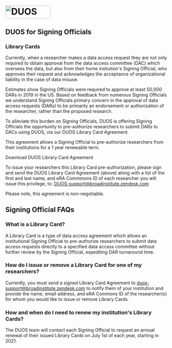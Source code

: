 <h1 class="header">
  <img alt="DUOS" src="/duos-ui/duos_logo.svg" class="header" width="140px" height="40px">
</h1>

## DUOS for Signing Officials

### Library Cards

Currently, when a researcher makes a data access request they are not only required to obtain approval from the data access committee (DAC) which oversees the data, but also from their home instiution's Signing Official, who approves their request and acknowledges the acceptance of organizational liability in the case of data misuse.

Estimates show Signing Officials were required to approve at least 50,000 DARs in 2019 in the US. Based on feedback from numerous Signing Officials we understand Signing Officials primary concern in the approval of data access requests (DARs) to be primarily an endorsement or authorization of the researcher, rather than the proposed research.

To alleviate this burden on Signing Officials, DUOS is offering Signing Officials the opportunity to pre-authorize researchers to submit DARs to DACs using DUOS, via our DUOS Library Card Agreement.

This agreement allows a Signing Official to pre-authorize researchers from their institutions for a 1 year renewable term.

Download DUOS Library Card Agreement

To issue your researchers this Library Card pre-authorization, please sign and send the DUOS Library Card Agreement (above) along with a list of the first and last name, and eRA Commmons ID of each researcher you will issue this privilege, to: DUOS-support@broadinstitute.zendesk.com

Please note, this agreement is non-negotiable.

## Signing Official FAQs
### What is a Library Card?
A Library Card is a type of data access agreement which allows an institutional Signing Official to pre-authorize researchers to submit data access requests directly to a specified data access committee without further review by the Signing Official, expediting DAR turnaround time.

### How do I issue or remove a Library Card for one of my researchers?
Currently, you must send a signed Library Card Agreement to duos-support@broadinstitute.zendesk.com to notify them of your institution and provide the name, email address, and eRA Commons ID of the researcher(s) for whom you would like to issue or remove Library Cards.

### How and when do I need to renew my institution's Library Cards?
The DUOS team will contact each Signing Official to request an annual renewal of their issued Library Cards on July 1st of each year, starting in 2021.
